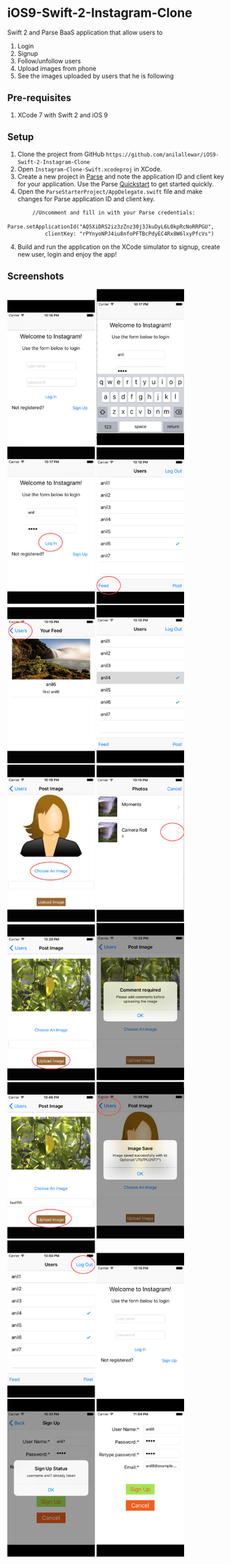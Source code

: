 # iOS9-Swift-2-Instagram-Clone

Swift 2 and Parse BaaS application that allow users to 

1. Login
2. Signup
3. Follow/unfollow users
4. Upload images from phone 
5. See the images uploaded by users that he is following

## Pre-requisites

1. XCode 7 with Swift 2 and iOS 9

## Setup

1. Clone the project from GitHub `https://github.com/anilallewar/iOS9-Swift-2-Instagram-Clone`
2. Open `Instagram-Clone-Swift.xcodeproj` in XCode.
3. Create a new project in [Parse](https://www.parse.com/) and note the application ID and client key for your application. Use the Parse [Quickstart](https://www.parse.com/apps/quickstart) to get started quickly. 
3. Open the `ParseStarterProject/AppDelegate.swift` file and make changes for Parse application ID and client key.
```
        //Uncomment and fill in with your Parse credentials:
        Parse.setApplicationId("AQ5XiDRS2iz3zZnz30j3JkuDyL6L0kpRcNoRRPGU",
            clientKey: "rPYnyoNPJ4iu8nfoPFTBcPdyEC4Rx8W6lxyPfcVs")
```
4. Build and run the application on the XCode simulator to signup, create new user, login and enjoy the app!

## Screenshots
<img src="./Screenshots/ScreenShot_1.png" alt="screenshot1" width="200" />
<img src="./Screenshots/ScreenShot_2.png" alt="screenshot2" width="200" />
<img src="./Screenshots/ScreenShot_3.png" alt="screenshot3" width="200" />

<img src="./Screenshots/ScreenShot_4.png" alt="screenshot4" width="200" />
<img src="./Screenshots/ScreenShot_5.png" alt="screenshot5" width="200" />
<img src="./Screenshots/ScreenShot_6.png" alt="screenshot6" width="200" />

<img src="./Screenshots/ScreenShot_7.png" alt="screenshot7" width="200" />
<img src="./Screenshots/ScreenShot_8.png" alt="screenshot8" width="200" />
<img src="./Screenshots/ScreenShot_9.png" alt="screenshot9" width="200" />

<img src="./Screenshots/ScreenShot_10.png" alt="screenshot10" width="200" />
<img src="./Screenshots/ScreenShot_11.png" alt="screenshot11" width="200" />
<img src="./Screenshots/ScreenShot_12.png" alt="screenshot12" width="200" />

<img src="./Screenshots/ScreenShot_13.png" alt="screenshot13" width="200" />
<img src="./Screenshots/ScreenShot_14.png" alt="screenshot14" width="200" />
<img src="./Screenshots/ScreenShot_15.png" alt="screenshot15" width="200" />

<img src="./Screenshots/ScreenShot_16.png" alt="screenshot16" width="200" />
